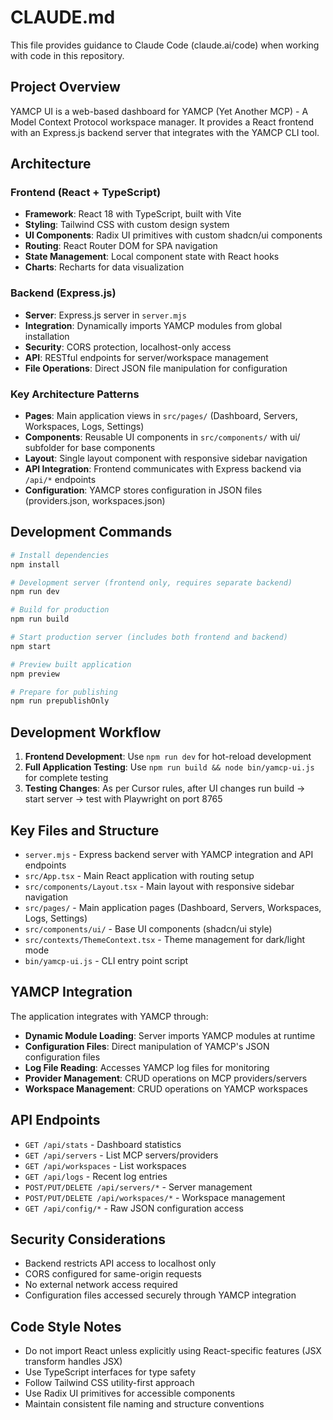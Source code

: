 # CLAUDE.md

This file provides guidance to Claude Code (claude.ai/code) when working with code in this repository.

## Project Overview

YAMCP UI is a web-based dashboard for YAMCP (Yet Another MCP) - A Model Context Protocol workspace manager. It provides a React frontend with an Express.js backend server that integrates with the YAMCP CLI tool.

## Architecture

### Frontend (React + TypeScript)
- **Framework**: React 18 with TypeScript, built with Vite
- **Styling**: Tailwind CSS with custom design system
- **UI Components**: Radix UI primitives with custom shadcn/ui components
- **Routing**: React Router DOM for SPA navigation
- **State Management**: Local component state with React hooks
- **Charts**: Recharts for data visualization

### Backend (Express.js)
- **Server**: Express.js server in `server.mjs`
- **Integration**: Dynamically imports YAMCP modules from global installation
- **Security**: CORS protection, localhost-only access
- **API**: RESTful endpoints for server/workspace management
- **File Operations**: Direct JSON file manipulation for configuration

### Key Architecture Patterns
- **Pages**: Main application views in `src/pages/` (Dashboard, Servers, Workspaces, Logs, Settings)
- **Components**: Reusable UI components in `src/components/` with ui/ subfolder for base components
- **Layout**: Single layout component with responsive sidebar navigation
- **API Integration**: Frontend communicates with Express backend via `/api/*` endpoints
- **Configuration**: YAMCP stores configuration in JSON files (providers.json, workspaces.json)

## Development Commands

```bash
# Install dependencies
npm install

# Development server (frontend only, requires separate backend)
npm run dev

# Build for production
npm run build

# Start production server (includes both frontend and backend)
npm start

# Preview built application
npm preview

# Prepare for publishing
npm run prepublishOnly
```

## Development Workflow

1. **Frontend Development**: Use `npm run dev` for hot-reload development
2. **Full Application Testing**: Use `npm run build && node bin/yamcp-ui.js` for complete testing
3. **Testing Changes**: As per Cursor rules, after UI changes run build → start server → test with Playwright on port 8765

## Key Files and Structure

- `server.mjs` - Express backend server with YAMCP integration and API endpoints
- `src/App.tsx` - Main React application with routing setup
- `src/components/Layout.tsx` - Main layout with responsive sidebar navigation
- `src/pages/` - Main application pages (Dashboard, Servers, Workspaces, Logs, Settings)
- `src/components/ui/` - Base UI components (shadcn/ui style)
- `src/contexts/ThemeContext.tsx` - Theme management for dark/light mode
- `bin/yamcp-ui.js` - CLI entry point script

## YAMCP Integration

The application integrates with YAMCP through:
- **Dynamic Module Loading**: Server imports YAMCP modules at runtime
- **Configuration Files**: Direct manipulation of YAMCP's JSON configuration files
- **Log File Reading**: Accesses YAMCP log files for monitoring
- **Provider Management**: CRUD operations on MCP providers/servers
- **Workspace Management**: CRUD operations on YAMCP workspaces

## API Endpoints

- `GET /api/stats` - Dashboard statistics
- `GET /api/servers` - List MCP servers/providers
- `GET /api/workspaces` - List workspaces
- `GET /api/logs` - Recent log entries
- `POST/PUT/DELETE /api/servers/*` - Server management
- `POST/PUT/DELETE /api/workspaces/*` - Workspace management
- `GET /api/config/*` - Raw JSON configuration access

## Security Considerations

- Backend restricts API access to localhost only
- CORS configured for same-origin requests
- No external network access required
- Configuration files accessed securely through YAMCP integration

## Code Style Notes

- Do not import React unless explicitly using React-specific features (JSX transform handles JSX)
- Use TypeScript interfaces for type safety
- Follow Tailwind CSS utility-first approach
- Use Radix UI primitives for accessible components
- Maintain consistent file naming and structure conventions